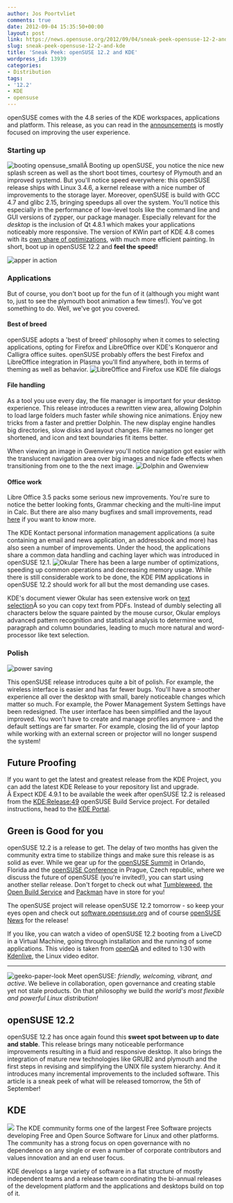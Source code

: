```yaml
---
author: Jos Poortvliet
comments: true
date: 2012-09-04 15:35:50+00:00
layout: post
link: https://news.opensuse.org/2012/09/04/sneak-peek-opensuse-12-2-and-kde/
slug: sneak-peek-opensuse-12-2-and-kde
title: 'Sneak Peek: openSUSE 12.2 and KDE'
wordpress_id: 13939
categories:
- Distribution
tags:
- '12.2'
- KDE
- opensuse
---
```


openSUSE comes with the 4.8 series of the KDE workspaces, applications and platform. This release, as you can read in the [announcements](http://kde.org/announcements/4.8/) is mostly focused on improving the user experience.


### Starting up


![booting opensuse_small](/wp-content/uploads/2012/09/booting-opensuse_small.jpg)Â Booting up openSUSE, you notice the nice new splash screen as well as the short boot times, courtesy of Plymouth and an improved systemd. But you'll notice speed everywhere: this openSUSE release ships with Linux 3.4.6, a kernel release with a nice number of improvements to the storage layer. Moreover, openSUSE is build with GCC 4.7 and glibc 2.15, bringing speedups all over the system. You'll notice this especially in the performance of low-level tools like the command line and GUI versions of zypper, our package manager. Especially relevant for the _desktop_ is the inclusion of Qt 4.8.1 which makes your applications noticeably more responsive. The version of KWin part of KDE 4.8 comes with its [own share of optimizations](http://philipp.knechtges.com/?p=10), with much more efficient painting. In short, boot up in openSUSE 12.2 and **feel the speed!**<!-- more -->

![apper in action](/wp-content/uploads/2012/09/apper_small.gif)


### Applications


But of course, you don't boot up for the fun of it (although you might want to, just to see the plymouth boot animation a few times!). You've got something to do. Well, we've got you covered.


#### Best of breed


openSUSE adopts a 'best of breed' philosophy when it comes to selecting applications, opting for Firefox and LibreOffice over KDE's Konqueror and Calligra office suites. openSUSE probably offers the best Firefox and LibreOffice integration in Plasma you'll find anywhere, both in terms of theming as well as behavior.
![LibreOffice and Firefox use KDE file dialogs](/wp-content/uploads/2012/09/integration-shadow.png)


#### File handling


As a tool you use every day, the file manager is important for your desktop experience. This release introduces a rewritten view area, allowing Dolphin to load large folders much faster _while_ showing nice animations. Enjoy new tricks from a faster and prettier Dolphin. The new display engine handles big directories, slow disks and layout changes. File names no longer get shortened, and icon and text boundaries fit items better.

When viewing an image in Gwenview you'll notice navigation got easier with the translucent navigation area over big images and nice fade effects when transitioning from one to the the next image.
![Dolphin and Gwenview](/wp-content/uploads/2012/09/dolgwen2-shadow.png)


#### Office work


Libre Office 3.5 packs some serious new improvements. You're sure to notice the better looking fonts, Grammar checking and the multi-line imput in Calc. But there are also many bugfixes and small improvements, read [here](http://www.libreoffice.org/download/3-5-new-features-and-fixes/) if you want to know more.

The KDE Kontact personal information management applications (a suite containing an email and news application, an addressbook and more) has also seen a number of improvements. Under the hood, the applications share a common data handling and caching layer which was introduced in openSUSE 12.1.
![Okular](/wp-content/uploads/2012/09/okular-shadow.png)
There has been a large number of optimizations, speeding up common operations and decreasing memory usage. While there is still considerable work to be done, the KDE PIM applications in openSUSE 12.2 should work for all but the most demanding use cases.

KDE's document viewer Okular has seen extensive work on [text selection](http://nightcrawlerinshadow.wordpress.com/2011/08/20/advanced-text-selection-in-okular/)Â so you can copy text from PDFs. Instead of dumbly selecting all characters below the square painted by the mouse cursor, Okular employs advanced pattern recognition and statistical analysis to determine word, paragraph and column boundaries, leading to much more natural and word-processor like text selection.


### Polish


![power saving](/wp-content/uploads/2012/09/power-saving-shadow.png)

This openSUSE release introduces quite a bit of polish. For example, the wireless interface is easier and has far fewer bugs. You'll have a smoother experience all over the desktop with small, barely noticeable changes which matter so much. For example, the Power Management System Settings have been redesigned. The user interface has been simplified and the layout improved. You won't have to create and manage profiles anymore - and the default settings are far smarter. For example, closing the lid of your laptop while working with an external screen or projector will no longer suspend the system!


## Future Proofing


If you want to get the latest and greatest release from the KDE Project, you can add the latest KDE Release to your repository list and upgrade. Â Expect KDE 4.9.1 to be available the week after openSUSE 12.2 is released from the [KDE:Release:49](http://download.opensuse.org/repositories/KDE:/Release:/49/openSUSE_12.2/) openSUSE Build Service project. For detailed instructions, head to the [KDE Portal](http://en.opensuse.org/Portal:KDE).


## Green is Good for you


openSUSE 12.2 is a release to get. The delay of two months has given the community extra time to stabilize things and make sure this release is as solid as ever. While we gear up for the [openSUSE Summit](http://summit.opensuse.org) in Orlando, Florida and the [openSUSE Conference](http://conference.opensuse.org) in Prague, Czech republic, where we discuss the future of openSUSE (you're invited!), you can start using another stellar release. Don't forget to check out what [Tumbleweed](http://opensuse.org/Tumbleweed), [the Open Build Service](http://build.opensuse.org) and [Packman](http://packman.links2linux.org/) have in store for you!

The openSUSE project will release openSUSE 12.2 tomorrow - so keep your eyes open and check out [software.opensuse.org](http://software.opensuse.org) and of course [openSUSE News](http://news.opensuse.org) for the release!

If you like, you can watch a video of openSUSE 12.2 booting from a LiveCD in a Virtual Machine, going through installation and the running of some applications. This video is taken from [openQA](http://openqa.opensuse.org) and edited to 1:30 with [Kdenlive](http://kdenlive.org), the Linux video editor.



* * *


![geeko-paper-look](/wp-content/uploads/2012/09/geeko-paper-look.png)
Meet openSUSE: _friendly, welcoming, vibrant, and active_. We believe in collaboration, open governance and creating stable yet not stale products. On that philosophy we build _the world's most flexible and powerful Linux distribution!_



## openSUSE 12.2


openSUSE 12.2 has once again found this **sweet spot between up to date and stable**. This release brings many noticeable performance improvements resulting in a fluid and responsive desktop. It also brings the integration of mature new technologies like GRUB2 and plymouth and the first steps in revising and simplifying the UNIX file system hierarchy. And it introduces many incremental improvements to the included software. This article is a sneak peek of what will be released tomorrow, the 5th of September!<!-- more -->


## KDE


![](/wp-content/uploads/2012/09/klogo-official-oxygen.png)
The KDE community forms one of the largest Free Software projects developing Free and Open Source Software for Linux and other platforms. The community has a strong focus on open governance with no dependence on any single or even a number of corporate contributors and values innovation and an end user focus.

KDE develops a large variety of software in a flat structure of mostly independent teams and a release team coordinating the bi-annual releases of the development platform and the applications and desktops build on top of it.

